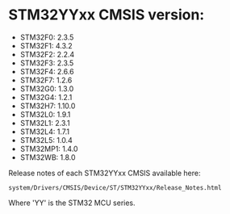 # STM32YYxx CMSIS version:

  * STM32F0: 2.3.5
  * STM32F1: 4.3.2
  * STM32F2: 2.2.4
  * STM32F3: 2.3.5
  * STM32F4: 2.6.6
  * STM32F7: 1.2.6
  * STM32G0: 1.3.0
  * STM32G4: 1.2.1
  * STM32H7: 1.10.0
  * STM32L0: 1.9.1
  * STM32L1: 2.3.1
  * STM32L4: 1.7.1
  * STM32L5: 1.0.4
  * STM32MP1: 1.4.0
  * STM32WB: 1.8.0

Release notes of each STM32YYxx CMSIS available here:

`system/Drivers/CMSIS/Device/ST/STM32YYxx/Release_Notes.html`

Where 'YY' is the STM32 MCU series.
